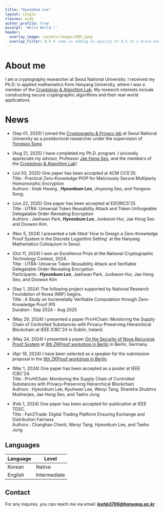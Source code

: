 ```yaml
---
title: "Hyeonbum Lee"
layout: single
classes: wide
author_profile: true
excerpt: 'Hello World !'
header:
  overlay_image: /assets/images/SDH.jpeg
  overlay_filter: 0.5 # same as adding an opacity of 0.5 to a black background
---
```


# About me

I am a cryptography researcher at Seoul National University. I received my Ph.D. in applied mathematics from Hanyang University, where I was a member of the [Cryptology & Algorithm Lab](https://cryptology-algorithm-lab.github.io). My research interests include constructing secure cryptographic algorithms and their real-world applications.

# News
- (Sep 01, 2025) I joined the [Cryptography & Privacy lab](https://crypto.snu.ac.kr) at Seoul National University as a postdoctoral researcher under the supervision of [Yongsoo Song](https://yongsoosong.github.io).

- (Aug 21, 2025) I have completed my Ph.D. program. I sincerely appreciate my advisor, Professor [Jae Hong Seo](https://sites.google.com/site/jhsbhs/), and the members of the [Cryptology & Algorithm Lab](https://cryptology-algorithm-lab.github.io)!

- (Jul 03, 2025) One paper has been accepted at ACM CCS'25.\
Title : Practical Zero-Knowledge PIOP for Maliciously Secure Multiparty Homomorphic Encryption\
Authors : Intak Hwang , **_Hyeonbum Lee_**, Jinyeong Seo, and Yongsoo Song.

- (Jun 22, 2025) One paper has been accepted at ESORICS'25.\
Title : UTRA: Universal Token Reusability Attack and Token Unforgeable Delegatable Order-Revealing Encryption\
Authors : Jaehwan Park, **_Hyeonbum Lee_**, Junbeom Hur, Jae Hong Seo and Doowon Kim.
  
- (Nov 5, 2024) I presented a talk titled 'How to Design a Zero-Knowledge Proof System in the Discrete Logarithm Setting' at the Hanyang Mathematics Colloquium in Seoul.

- (Oct 11, 2024) I won an Excellence Prize at the National Cryptographic Technology Contest, 2024.\
Title : UTRA: Universe Token Reusability Attack and Verifiable Delegatable Order-Revealing Encryption\
Participants : **_Hyeonbum Lee_**, Jaehwan Park, Junbeom Hur, Jae Hong Seo, and Doowon Kim

- (Sep 1, 2024) The following project supported by National Research Foundation of Korea (NRF) begins.\
Title : A Study on Incremetally Verifiable Computation through Zero-Knowledge Proof (PI)\
Duration : Sep 2024 - Aug 2025

- (May 29, 2024) I presented a paper PrivHChain: Monitoring the Supply Chain of Controlled Substances with Privacy-Preserving Hierarchical Blockchain at IEEE ICBC'24 in Dublin, Ireland.

- (May 24, 2024) I presented a paper [On the Security of Nova Recursive Proof System](https://eprint.iacr.org/2024/232) at [6th ZKProof workshop in Berlin](https://zkproof.org/events/zkproof-6-berlin/) in Berlin, Germany.

- (Apr 19, 2024) I have been selected as a speaker for the submission proposal in the [6th ZKProof workshop in Berlin](https://zkproof.org/events/zkproof-6-berlin/).

- (Mar 1, 2024) One paper has been accepted as a poster at IEEE ICBC'24.\
Title : PrivHChain: Monitoring the Supply Chain of Controlled Substances with Privacy-Preserving Hierarchical Blockchain\
Authors : Hyeonbum Lee, Kyuhwan Lee, Wenyi Tang, Shankha Shubhra Mukherjee, Jae Hong Seo, and Taeho Jung

- (Feb 1, 2024) One paper has been accepted for publication at IEEE TDSC.\
Title : Fair2Trade: Digital Trading Platform Ensuring Exchange and Distribution Fairness\
Authors : Changhao Chenli, Wenyi Tang, Hyeonbum Lee, and Taeho Jung

## Languages

| Language | Level  |
|----------|--------|
| Korean   | Native |
| English  | Intermediate |

## Contact

For any inquires, you can reach me via email: **_[leehb3706@hanyang.ac.kr](mailto:leehb3706@hanyang.ac.kr)_**
